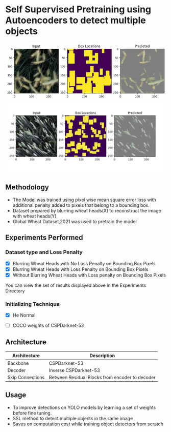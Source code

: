 # Self Supervised Pretraining using Autoencoders to detect multiple objects

![Output_1](experiments/Regularization/w_0.95_lambda_5/Blurred_X/output.png)
![Output_2](Experiments/Regularization/w_0.95_lambda_5/no_blur/output_2.png)

## Methodology
- The Model was trained using pixel wise mean square error loss with additional penalty added to pixels that belong to a bounding box.
- Dataset prepared by blurring wheat heads(X) to reconstruct the image with wheat heads(Y)
- Global Wheat Dataset,2021 was used to pretrain the model

## Experiments Performed
### Dataset type and Loss Penalty
- [x] Blurring Wheat Heads with No Loss Penalty on Bounding Box Pixels
- [x] Blurring Wheat Heads with Loss Penalty on Bounding Box Pixels
- [x] Without Blurring Wheat Heads with Loss penalty on Bounding Box Pixels

You can view the set of results displayed above in the Experiments Directory

### Initializing Technique
- [x] He Normal
- [ ] COCO weights of CSPDarknet-53
  
  

## Architecture
|Architecture|Description|
|-|----|
|Backbone|CSPDarknet-53|
|Decoder|Inverse CSPDarknet-53|
|Skip Connections|Between Residual Blocks from encoder to decoder|

## Usage
- To improve detections on YOLO models by learning a set of weights before fine tuning.
- SSL method to detect multiple objects in the same image
- Saves on computation cost while training object detectors from scratch